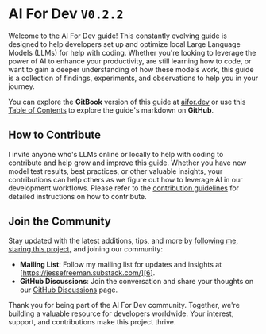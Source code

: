 # AI For Dev `V0.2.2` 

Welcome to the AI For Dev guide! This constantly evolving guide is designed to help developers set up and optimize local Large Language Models (LLMs) for help with coding. Whether you're looking to leverage the power of AI to enhance your productivity, are still learning how to code, or want to gain a deeper understanding of how these models work, this guide is a collection of findings, experiments, and observations to help you in your journey.

You can explore the **GitBook** version of this guide at [aifor.dev][1] or use this [Table of Contents][2] to explore the guide's markdown on **GitHub**.

## How to Contribute

I invite anyone who's LLMs online or locally to help with coding to contribute and help grow and improve this guide. Whether you have new model test results, best practices, or other valuable insights, your contributions can help others as we figure out how to leverage AI in our development workflows. Please refer to the [contribution guidelines][3] for detailed instructions on how to contribute.

## Join the Community

Stay updated with the latest additions, tips, and more by [following me][4], [staring this project,][5] and joining our community:
- **Mailing List**: Follow my mailing list for updates and insights at [https://jessefreeman.substack.com/][6].
- **GitHub Discussions**: Join the conversation and share your thoughts on our [GitHub Discussions][7] page.

Thank you for being part of the AI For Dev community. Together, we're building a valuable resource for developers worldwide. Your interest, support, and contributions make this project thrive.

[1]:	https://jesse-freeman.gitbook.io/ai-for-dev/
[2]:	SUMMARY.md
[3]:	CONTRIBUTING.md
[4]:	https://github.com/jessefreeman
[5]:	https://github.com/jessefreeman/ai-for-dev
[6]:	https://jessefreeman.substack.com/
[7]:	https://github.com/jessefreeman/ai-for-dev/discussions